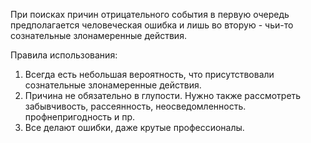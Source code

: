 При поисках причин отрицательного события в первую очередь предполагается человеческая ошибка и лишь во вторую - чьи-то сознательные злонамеренные действия.

Правила использования:
1. Всегда есть небольшая вероятность, что присутствовали сознательные злонамеренные действия.
2. Причина не обязательно в глупости. Нужно также рассмотреть забывчивость, рассеянность, неосведомленность. профнепригодность и пр.
3. Все делают ошибки, даже крутые профессионалы.